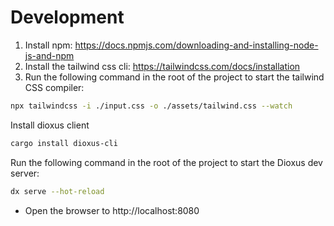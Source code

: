 # Development

1. Install npm: https://docs.npmjs.com/downloading-and-installing-node-js-and-npm
2. Install the tailwind css cli: https://tailwindcss.com/docs/installation
3. Run the following command in the root of the project to start the tailwind CSS compiler:

```bash
npx tailwindcss -i ./input.css -o ./assets/tailwind.css --watch
```

Install dioxus client

```bash
cargo install dioxus-cli
```

Run the following command in the root of the project to start the Dioxus dev server:

```bash
dx serve --hot-reload
```

- Open the browser to http://localhost:8080

